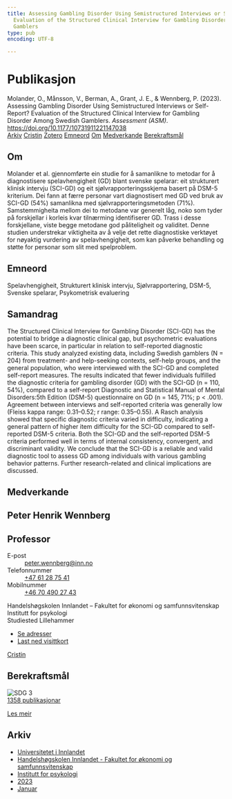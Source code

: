 ```yaml
---
title: Assessing Gambling Disorder Using Semistructured Interviews or Self-Report?
  Evaluation of the Structured Clinical Interview for Gambling Disorder Among Swedish
  Gamblers
type: pub
encoding: UTF-8

---
```

<h1>Publikasjon</h1>
<article id="csl-bib-container-W3296R3F" class="csl-bib-container">
  <div class="csl-bib-body"> <div class="csl-entry">Molander, O., Månsson, V., Berman, A., Grant, J. E., &#38; Wennberg, P. (2023). Assessing Gambling Disorder Using Semistructured Interviews or Self-Report? Evaluation of the Structured Clinical Interview for Gambling Disorder Among Swedish Gamblers. <i>Assessment (ASM)</i>. <a href="https://doi.org/10.1177/10731911221147038">https://doi.org/10.1177/10731911221147038</a></div> </div>
  <div class="csl-bib-buttons">
    <a href="#taxonomy-article-W3296R3F" alt="archive" class="csl-bib-button">Arkiv</a>
    <a href="https://app.cristin.no/results/show.jsf?id=2112582" alt="Cristin" class="csl-bib-button">Cristin</a>
    <a href="http://zotero.org/groups/5881554/items/W3296R3F" alt="Zotero" class="csl-bib-button">Zotero</a>
    <a href="#keywords-article-W3296R3F" alt="keywords" class="csl-bib-button">Emneord</a>
    <a href="#about-article-W3296R3F" alt="about_pub" class="csl-bib-button">Om</a>
    <a href="#contributors-article-W3296R3F" alt="contributors" class="csl-bib-button">Medverkande</a>
    <a href="#sdg-article-W3296R3F" alt="sdg" class="csl-bib-button">Berekraftsmål</a>
  </div>
  <div id="csl-bib-meta-container-W3296R3F"></div>
</article>
<div id="csl-bib-meta-W3296R3F" class="csl-bib-meta">
  <article id="about-article-W3296R3F" class="about_pub-article">
    <h1>Om</h1>
    Molander et al. gjennomførte ein studie for å samanlikne to metodar for å diagnostisere spelavhengigheit (GD) blant svenske spelarar: eit strukturert klinisk intervju (SCI-GD) og eit sjølvrapporteringsskjema basert på DSM-5 kriterium. Dei fann at færre personar vart diagnostisert med GD ved bruk av SCI-GD (54%) samanlikna med sjølvrapporteringsmetoden (71%). Samstemmigheita mellom dei to metodane var generelt låg, noko som tyder på forskjellar i korleis kvar tilnærming identifiserer GD. Trass i desse forskjellane, viste begge metodane god påliteligheit og validitet. Denne studien understrekar viktigheita av å velje det rette diagnostiske verktøyet for nøyaktig vurdering av spelavhengigheit, som kan påverke behandling og støtte for personar som slit med spelproblem.
  </article>
  <article id="keywords-article-W3296R3F" class="keywords-article">
    <h1>Emneord</h1>
    Spelavhengigheit, Strukturert klinisk intervju, Sjølvrapportering, DSM-5, Svenske spelarar, Psykometrisk evaluering
  </article>
  <article id="abstract-article-W3296R3F" class="abstract-article">
    <h1>Samandrag</h1>
    The Structured Clinical Interview for Gambling Disorder (SCI-GD) has the potential to bridge a diagnostic clinical gap, but psychometric evaluations have been scarce, in particular in relation to self-reported diagnostic criteria. This study analyzed existing data, including Swedish gamblers (N = 204) from treatment- and help-seeking contexts, self-help groups, and the general population, who were interviewed with the SCI-GD and completed self-report measures. The results indicated that fewer individuals fulfilled the diagnostic criteria for gambling disorder (GD) with the SCI-GD (n = 110, 54%), compared to a self-report Diagnostic and Statistical Manual of Mental Disorders:5th Edition (DSM-5) questionnaire on GD (n = 145, 71%; p < .001). Agreement between interviews and self-reported criteria was generally low (Fleiss kappa range: 0.31–0.52; r range: 0.35–0.55). A Rasch analysis showed that specific diagnostic criteria varied in difficulty, indicating a general pattern of higher item difficulty for the SCI-GD compared to self-reported DSM-5 criteria. Both the SCI-GD and the self-reported DSM-5 criteria performed well in terms of internal consistency, convergent, and discriminant validity. We conclude that the SCI-GD is a reliable and valid diagnostic tool to assess GD among individuals with various gambling behavior patterns. Further research-related and clinical implications are discussed.
  </article>
  <article id="contributors-article-W3296R3F" class="contributors-article">
    <h1>Medverkande</h1>
    <div class="personas"> <div class="vrtx-hinn-person-card"> <div class="photo"> <i class="lar la-user-circle missing-person"></i> </div> <div class="info"> <hgroup><h1>Peter Henrik Wennberg</h1> <h2>Professor</h2> </hgroup><dl> <dt>E-post</dt> <dd> <a href="mailto:peter.wennberg@inn.no">peter.wennberg@inn.no</a> </dd> <dt>Telefonnummer</dt> <dd><a href="tel:+4761287541"> +47 61 28 75 41 </a></dd> <dt>Mobilnummer</dt> <dd><a href="tel:+46704902743"> +46 70 490 27 43 </a></dd> </dl> <p> Handelshøgskolen Innlandet – Fakultet for økonomi og samfunnsvitenskap<br> Institutt for psykologi<br> Studiested Lillehammer </p> <ul class="vrtx-hinn-links"> <li><a href="https://www.inn.no/finn-en-ansatt/peter-wennberg.html#vrtx-hinn-addresses">Se adresser</a></li> <li><a href="https://www.inn.no/finn-en-ansatt/peter-wennberg.html?vrtx=vcf">Last ned visittkort</a></li> </ul> </div> </div> <a href="https://app.cristin.no/persons/show.jsf?id=1497957" alt="Cristin URL" class="personas-cristin">Cristin</a> </div>
  </article>
  <article id="sdg-article-W3296R3F" class="sdg-article">
    <h1>Berekraftsmål</h1>
    <div class="sdg-container"><div id="sdg3" class="sdg">
        <img src="{{< params subfolder >}}images/sdg/sdg03_nn.png" class="image" alt="SDG 3">
        <div class="sdg-overlay">
          <a href="/nn/archive/?key=?sdg=3#archive" class="sdg-publication-count"><span>1358</span> publikasjonar</a>
          <p><a href="https://fn.no/om-fn/fns-baerekraftsmaal/god-helse-og-livskvalitet?lang=nno-NO" class="sdg-read-more">Les meir</a></p>
        </div>
      </div></div>
  </article>
  <article id="taxonomy-article-W3296R3F" class="taxonomy-article">
    <h1>Arkiv</h1>
    <ul>
      <li>
        <a href="/nn/archive/?key=3DCRN523">Universitetet i Innlandet</a>
      </li>
      <li>
        <a href="/nn/archive/?key=DU8Q9LN9">Handelshøgskolen Innlandet - Fakultet for økonomi og samfunnsvitenskap</a>
      </li>
      <li>
        <a href="/nn/archive/?key=KTD9NXA8">Institutt for psykologi</a>
      </li>
      <li>
        <a href="/nn/archive/?key=E5HY97HN">2023</a>
      </li>
      <li>
        <a href="/nn/archive/?key=TY67BM9Z">Januar</a>
      </li>
    </ul>
  </article>
</div>

